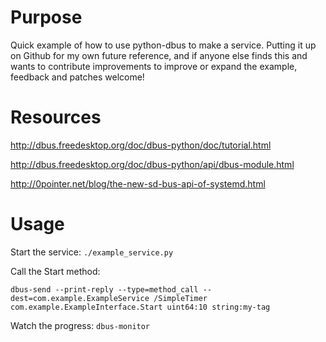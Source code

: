 # Purpose

Quick example of how to use python-dbus to make a service. Putting it
up on Github for my own future reference, and if anyone else finds
this and wants to contribute improvements to improve or expand the
example, feedback and patches welcome!

# Resources

http://dbus.freedesktop.org/doc/dbus-python/doc/tutorial.html

http://dbus.freedesktop.org/doc/dbus-python/api/dbus-module.html

http://0pointer.net/blog/the-new-sd-bus-api-of-systemd.html

# Usage

Start the service:
`./example_service.py`

Call the Start method:

`dbus-send --print-reply --type=method_call --dest=com.example.ExampleService /SimpleTimer com.example.ExampleInterface.Start uint64:10 string:my-tag`

Watch the progress:
`dbus-monitor`

